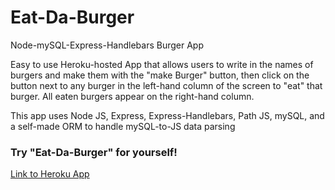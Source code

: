 # Eat-Da-Burger
Node-mySQL-Express-Handlebars Burger App

Easy to use Heroku-hosted App that allows users to write in the names of burgers and make them with the "make Burger" button, then click on the button next to any burger in the left-hand column of the screen to "eat" that burger. All eaten burgers appear on the right-hand column.

This app uses Node JS, Express, Express-Handlebars, Path JS, mySQL, and a self-made ORM to handle mySQL-to-JS data parsing

### Try "Eat-Da-Burger" for yourself!

[Link to Heroku App](https://lit-cove-14809.herokuapp.com/)